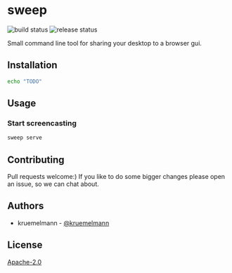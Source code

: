 # sweep
![build status](https://github.com/kruemelmann/sweep/actions/workflows/workflow.yml/badge.svg)
![release status](https://github.com/kruemelmann/sweep/actions/workflows/release.yml/badge.svg)

Small command line tool for sharing your desktop to a browser gui.

## Installation

```bash
echo "TODO"
```

## Usage

### Start screencasting
```bash
sweep serve
```

## Contributing

Pull requests welcome:)
If you like to do some bigger changes please open an issue, so we can chat about.

## Authors

* kruemelmann - [@kruemelmann](https://github.com/kruemelmann/)

## License
[Apache-2.0](https://choosealicense.com/licenses/apache-2.0/)
